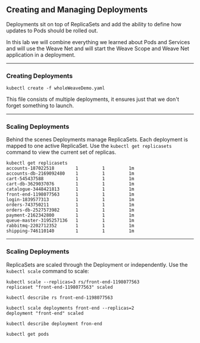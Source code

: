 ## Creating and Managing Deployments

Deployments sit on top of ReplicaSets and add the ability to define how updates to Pods should be rolled out.

In this lab we will combine everything we learned about Pods and Services and will use the Weave Net and will start the Weave Scope and Weave Net application in a deployment.

----

### Creating Deployments

```
kubectl create -f wholeWeaveDemo.yaml
```

This file consists of multiple deployments, it ensures just that we don't forget something to launch.

----

### Scaling Deployments

Behind the scenes Deployments manage ReplicaSets. Each deployment is mapped to one active ReplicaSet. Use the `kubectl get replicasets` command to view the current set of replicas.

```
kubectl get replicasets
accounts-187022518        1         1         1m
accounts-db-2169092480    1         1         1m
cart-545437588            1         1         1m
cart-db-3629037076        1         1         1m
catalogue-3448421813      1         1         1m
front-end-1198077563      1         1         1m
login-1839577313          1         1         1m
orders-743750211          1         1         1m
orders-db-2527573982      1         1         1m
payment-2162342800        1         1         1m
queue-master-3195257136   1         1         1m
rabbitmq-2202712352       1         1         1m
shipping-746110140        1         1         1m

```

----

### Scaling Deployments

ReplicaSets are scaled through the Deployment or independently. Use the `kubectl scale` command to scale:

```
kubectl scale --replicas=3 rs/front-end-1198077563
replicaset "front-end-1198077563" scaled
```

```
kubectl describe rs front-end-1198077563
```
```
kubectl scale deployments front-end --replicas=2
deployment "front-end" scaled
```
```
kubectl describe deployment fron-end
```
```
kubectl get pods
```